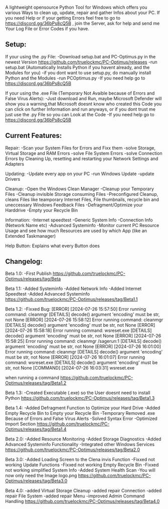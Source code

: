 A lightweight opensource Python Tool for Windows which offers you various Ways to clean up, update, repair and gather Infos about your PC.
If you need Help or if your getting Errors feel free to go to https://discord.gg/36bPs8cQ5B , join the Server, ask for help and send me Your Log File or Error Codes if you have.

Setup:
-
If your using the .py File:
-Download setup.bat and PC-Optimus.py in the newest Version https://github.com/truelockmc/PC-Optimus/releases
-run setup.bat (Automatically Installs Python if you havent already, and the Modules for you)
-if you dont want to use setup.py, do manually install Python and the Modules
-run PCOptimus.py
-If you need help go to https://discord.gg/36bPs8cQ5B

If your using the .exe File (Temporary Not Avaible because of Errors and False Virus Alerts):
-Just download and Run, maybe Microsoft Defender will show you a warning,that Microsoft doesnt know who created this Code you can click on further Information and run anyways, or if you dont trust me just use the .py File so you can Look at the Code
-If you need help go to https://discord.gg/36bPs8cQ5B

Current Features:
-
Repair:
-Scan your System Files for Errors and Fixx them
-solve Storage, Virtual Storage and RAM Errors
-solve File System Errors
-solve Connection Errors by Cleaning Up, resetting and restarting your Network Settings and Adapters

Updating:
-Update every app on your PC
-run Windows Update
-update Drivers

Cleanup:
-Open the Windows Clean Manager
-Cleanup your Temporary Files
-Cleanup invisible Storage consuming Files
-Preconfigured Cleanup, cleans Files like teamporary Internet Files, File thumbnails, recycle bin and uneccessary Windows Feedback Files
-Defragment/Optimize your Harddrive
-Empty your Recycle Bin

Information:
-Internet speedtest
-Generic System Info
-Connection Info (Network Name etc)
-Advanced Systeminfo
-Monitor current PC Resource Usage and see how much Resources are used by which App (like an Extended Taskmanager)

Help Button:
Explains what every Button does

Changelog:
-
Beta 1.0:
-First Publish
https://github.com/truelockmc/PC-Optimus/releases/tag/Beta

Beta 1.1:
-Added Systeminfo
-Added Network Info
-Added Internet Speedtest
-Added Advanced Systeminfo
https://github.com/truelockmc/PC-Optimus/releases/tag/Beta1.1

Beta 1.2:
-Fixxed Bug:
[ERROR] [2024-07-26 15:57:50] Error running command: cleanmgr
[DETAILS] decode() argument 'encoding' must be str, not None
[ERROR] [2024-07-26 15:58:12] Error running command: cleanmgr
[DETAILS] decode() argument 'encoding' must be str, not None
[ERROR] [2024-07-26 15:58:18] Error running command: wsreset.exe
[DETAILS] decode() argument 'encoding' must be str, not None
[ERROR] [2024-07-26 15:58:25] Error running command: cleanmgr /sagerun:1
[DETAILS] decode() argument 'encoding' must be str, not None
[ERROR] [2024-07-26 16:01:00] Error running command: cleanmgr
[DETAILS] decode() argument 'encoding' must be str, not None
[ERROR] [2024-07-26 16:01:07] Error running command: wsreset.exe
[DETAILS] decode() argument 'encoding' must be str, not None
[COMMAND] [2024-07-26 16:03:31] wsreset.exe

when running a command
https://github.com/truelockmc/PC-Optimus/releases/tag/Beta1.2

Beta 1.3:
-Created Executable (.exe) so the User doesnt need to install Python
https://github.com/truelockmc/PC-Optimus/releases/tag/Beta1.3

Beta 1.4:
-Added Defragment Function to Optimize your Hard Drive
-Added Empty Recycle Bin to Empty your Recycle Bin
-Temporary Removed .exe Because of Errors and False Virus Alerts
-Solved Syntax Error
-Optimized Import Section
https://github.com/truelockmc/PC-Optimus/releases/tag/Beta1.4

Beta 2.0:
-Added Resource Monitoring
-Added Storage Diagnostics
-Added Advanced Systeminfo Functionality
-Integrated other Windows Services
https://github.com/truelockmc/PC-Optimus/releases/tag/Beta2.0

Beta 3.0:
-Added Loading Screen to the Clena invis Function
-Fixxed not working Update Functions
-Fixxed not working Empty Recycle Bin
-Fixxed not working simplified System Info
-Added System Health Scan
-You will now only need the Image logo.png
https://github.com/truelockmc/PC-Optimus/releases/tag/Beta3.0

Beta 4.0:
-added Virtual Storage Cleanup
-added repair Connection
-added repair File System
-added repair Menu
-improved Admin Command Handling
https://github.com/truelockmc/PC-Optimus/releases/tag/Beta4.0
